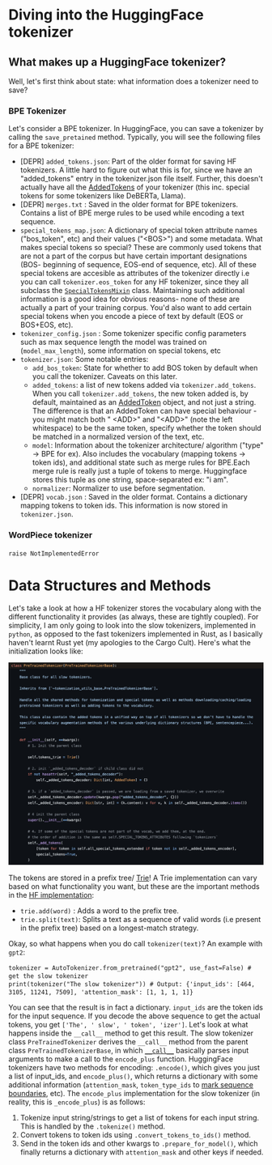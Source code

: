 # Diving into the HuggingFace tokenizer
## What makes up a HuggingFace tokenizer?
Well, let's first think about state: what information does a tokenizer need to save? 
### BPE Tokenizer
Let's consider a BPE tokenizer. In HuggingFace, you can save a tokenizer by calling the `save_pretained` method. Typically, you will see the following files for a BPE tokenizer:
- [DEPR] `added_tokens.json`: Part of the older format for saving HF tokenizers. A little hard to figure out what this is for, since we have an "added_tokens" entry in the tokenizer.json file itself. Further, this doesn't actually have all the [AddedTokens](https://huggingface.co/docs/tokenizers/api/added-tokens) of your tokenizer (this inc. special tokens for some tokenizers like DeBERTa, Llama). 
- [DEPR] `merges.txt` : Saved in the older format for BPE tokenizers. Contains a list of BPE merge rules to be used while encoding a text sequence. 
- `special_tokens_map.json`: A dictionary of special token attribute names ("bos_token", etc) and their values ("\<BOS\>") and some metadata. What makes special tokens so special? These are commonly used tokens that are not a part of the corpus but have certain important designations (BOS- beginning of sequence, EOS-end of sequence, etc). All of these special tokens are accesible as attributes of the tokenizer directly i.e you can call `tokenizer.eos_token` for any HF tokenizer, since they all subclass the [`SpecialTokensMixin`](https://github.com/huggingface/transformers/blob/ced9fd86f55ebb6b656c273f6e23f8ba50652f83/src/transformers/tokenization_utils_base.py#L795) class. Maintaining such additional information is a good idea for obvious reasons- none of these are actually a part of your training corpus. You'd also want to add certain special tokens when you encode a piece of text by default (EOS or BOS+EOS, etc). 
- `tokenizer_config.json` : Some tokenizer specific config parameters such as max sequence length the model was trained on (`model_max_length`), some information on special tokens, etc
- `tokenizer.json`: Some notable entries:
    - `add_bos_token`: State for whether to add BOS token by default when you call the tokenizer. Caveats on this later. 
    - `added_tokens`: a list of new tokens added via `tokenizer.add_tokens`. When you call `tokenizer.add_tokens`, the new token added is, by default, maintained as an [AddedToken](https://huggingface.co/docs/tokenizers/api/added-tokens) object, and not just a string. The difference is that an AddedToken can have special behaviour - you might match both " \<ADD\>" and "\<ADD\>" (note the left whitespace) to be the same token, specify whether the token should be matched in a normalized version of the text, etc. 
    - `model`:  Information about the tokenizer architecture/ algorithm ("type" -> BPE for ex). Also includes the vocabulary (mapping tokens -> token ids), and additional state such as merge rules for BPE.Each merge rule is really just a tuple of tokens to merge. Huggingface stores this tuple as one string, space-separated ex: "i am". 
    - `normalizer`: Normalizer to use before segmentation.  
- [DEPR] `vocab.json` : Saved in the older format. Contains a dictionary mapping tokens to token ids. This information is now stored in `tokenizer.json`. 

### WordPiece tokenizer
`raise NotImplementedError`

# Data Structures and Methods
Let's take a look at how a HF tokenizer stores the vocabulary along with the different functionality it provides (as always, these are tightly coupled). For simplicity, I am only going to look into the slow tokenizers, implemented in `python`, as opposed to the fast tokenizers implemented in Rust, as I basically haven't learnt Rust yet (my apologies to the Cargo Cult). Here's what the initialization looks like:

![HF Slow tokenizer](hf_slow.png)

The tokens are stored in a prefix tree/ [Trie](https://en.wikipedia.org/wiki/Trie)! A Trie implementation can vary based on what functionality you want, but these are the important methods in the [HF implementation](https://github.com/huggingface/transformers/blob/d1a00f9dd0b851245e4a54cbd70816a80e781ec2/src/transformers/tokenization_utils.py#L52):
- `trie.add(word)` : Adds a word to the prefix tree.
- `trie.split(text)`: Splits a text as a sequence of valid words (i.e present in the prefix tree) based on a longest-match strategy. 

Okay, so what happens when you do call `tokenizer(text)`? An example with `gpt2`:
```
tokenizer = AutoTokenizer.from_pretrained("gpt2", use_fast=False) # get the slow tokenizer
print(tokenizer("The slow tokenizer")) # Output: {'input_ids': [464, 3105, 11241, 7509], 'attention_mask': [1, 1, 1, 1]}
```
You can see that the result is in fact a dictionary. `input_ids` are the token ids for the input sequence. If you decode the above sequence to get the actual tokens, you get `['The', ' slow', ' token', 'izer']`. Let's look at what happens inside the `__call__` method to get this result. The slow tokenizer class `PreTrainedTokenizer` derives the `__call__` method from the parent class `PreTrainedTokenizerBase`, in which [`__call__`](https://github.com/huggingface/transformers/blob/25b0f2033ba23e354ef2f665764248fcbb3f49ba/src/transformers/tokenization_utils_base.py#L2729) basically parses input arguments to make a call to the `encode_plus` function. HuggingFace tokenizers have two methods for encoding: `.encode()`, which gives you just a list of input_ids, and `encode_plus()`, which returns a dictionary with some additional information (`attention_mask`, `token_type_ids` to [mark sequence boundaries](https://huggingface.co/docs/transformers/glossary#token-type-ids), etc). The `encode_plus` implementation for the slow tokenizer (in reality, this is `_encode_plus`) is as follows:
1. Tokenize input string/strings to get a list of tokens for each input string. This is handled by the `.tokenize()` method.
2. Convert tokens to token ids using `.convert_tokens_to_ids()` method.
3. Send in the token ids and other kwargs to `.prepare_for_model()`, which finally returns a dictionary with `attention_mask` and other keys if needed. 


